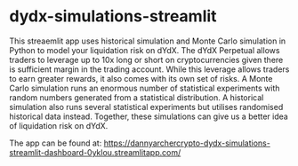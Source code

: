 # dydx-simulations-streamlit
This streaemlit app uses historical simulation and Monte Carlo simulation in Python to model your liquidation risk on dYdX. The dYdX Perpetual allows traders to leverage up to 10x long or short on cryptocurrencies given there is sufficient margin in the trading account. While this leverage allows traders to earn greater rewards, it also comes with its own set of risks. A Monte Carlo simulation runs an enormous number of statistical experiments with random numbers generated from a statistical distribution. A historical simulation also runs several statistical experiments but utilises randomised historical data instead. Together, these simulations can give us a better idea of liquidation risk on dYdX.

The app can be found at:
https://dannyarchercrypto-dydx-simulations-streamlit-dashboard-0yklou.streamlitapp.com/
